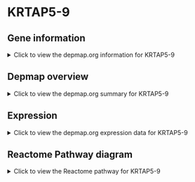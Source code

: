 <h1>KRTAP5-9</h1>

<h2>Gene information</h2>
<details>
  <summary>Click to view the depmap.org information for KRTAP5-9</summary>
  <p><a href="https://depmap.org/portal/gene/KRTAP5-9?tab=about" target="_BLANK">Open page in a new tab...</a></p>
  <iframe src="https://depmap.org/portal/gene/KRTAP5-9?tab=about" style="border:none;width:100%;height:800px"></iframe>
</details>

<h2>Depmap overview</h2>
<details>
  <summary>Click to view the depmap.org summary for KRTAP5-9</summary>
  <p><a href="https://depmap.org/portal/gene/KRTAP5-9?tab=overview" target="_BLANK">Open page in a new tab...</a></p>
  <iframe src="https://depmap.org/portal/gene/KRTAP5-9?tab=overview" style="border:none;width:100%;height:800px"></iframe>
</details>

<h2>Expression</h2>
<details>
  <summary>Click to view the depmap.org expression data for KRTAP5-9</summary>
  <p><a href="https://depmap.org/portal/gene/KRTAP5-9?tab=characterization" target="_BLANK">Open page in a new tab...</a></p>
  <iframe src="https://depmap.org/portal/gene/KRTAP5-9?tab=characterization" style="border:none;width:100%;height:800px"></iframe>
</details>



<h2>Reactome Pathway diagram</h2>
<details>
  <summary>Click to view the Reactome pathway for KRTAP5-9</summary>
  <p><a href="https://reactome.org/PathwayBrowser/#/R-HSA-6805567" target="_BLANK">Open page in a new tab...</a></p>
  <p>Keratinization</p>
<iframe src="https://reactome.org/PathwayBrowser/#/R-HSA-6805567" style="border:none;width:100%;height:800px"></iframe>
</details>



